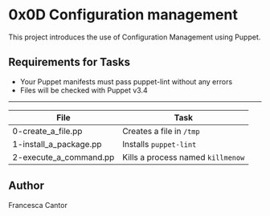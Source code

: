 # 0x0D Configuration management

This project introduces the use of Configuration Management using Puppet.

## Requirements for Tasks
- Your Puppet manifests must pass puppet-lint without any errors
- Files will be checked with Puppet v3.4

---
File | Task
---|---
0-create_a_file.pp | Creates a file in ```/tmp```
1-install_a_package.pp | Installs ```puppet-lint```
2-execute_a_command.pp | Kills a process named ```killmenow```

## Author
Francesca Cantor